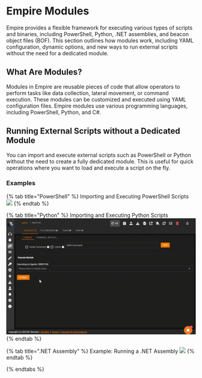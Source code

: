 # Empire Modules
Empire provides a flexible framework for executing various types of scripts and binaries, including PowerShell, Python, .NET assemblies, and beacon object files (BOF). This section outlines how modules work, including YAML configuration, dynamic options, and new ways to run external scripts without the need for a dedicated module.

## What Are Modules?
Modules in Empire are reusable pieces of code that allow operators to perform tasks like data collection, lateral movement, or command execution. These modules can be customized and executed using YAML configuration files. Empire modules use various programming languages, including PowerShell, Python, and C#.

## Running External Scripts without a Dedicated Module
You can import and execute external scripts such as PowerShell or Python without the need to create a fully dedicated module. This is useful for quick operations where you want to load and execute a script on the fly.

### Examples


{% tab title="PowerShell" %}
Importing and Executing PowerShell Scripts
![](../.gitbook/assets/modules/powershell_invoke_script.gif)
{% endtab %}

{% tab title="Python" %}
Importing and Executing Python Scripts
![](../.gitbook/assets/modules/python_invoke_script.gif)
{% endtab %}

{% tab title=".NET Assembly" %}
Example: Running a .NET Assembly
![](../.gitbook/assets/modules/execute_assembly.gif)
{% endtab %}

{% endtabs %}
